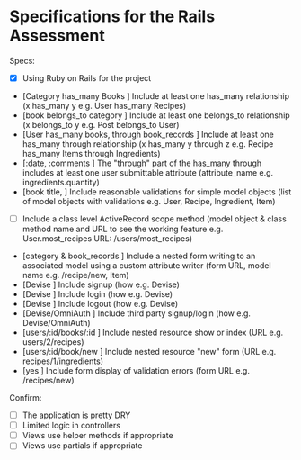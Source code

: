 # Specifications for the Rails Assessment

Specs:
- [x] Using Ruby on Rails for the project
- [Category has_many Books ] Include at least one has_many relationship (x has_many y e.g. User has_many Recipes)
- [book belongs_to category ] Include at least one belongs_to relationship (x belongs_to y e.g. Post belongs_to User)
- [User has_many books, through book_records ] Include at least one has_many through relationship (x has_many y through z e.g. Recipe has_many Items through Ingredients)
- [:date, :comments ] The "through" part of the has_many through includes at least one user submittable attribute (attribute_name e.g. ingredients.quantity)
- [book title,  ] Include reasonable validations for simple model objects (list of model objects with validations e.g. User, Recipe, Ingredient, Item)
- [ ] Include a class level ActiveRecord scope method (model object & class method name and URL to see the working feature e.g. User.most_recipes URL: /users/most_recipes)
- [category & book_records ] Include a nested form writing to an associated model using a custom attribute writer (form URL, model name e.g. /recipe/new, Item)
- [Devise ] Include signup (how e.g. Devise)
- [Devise ] Include login (how e.g. Devise)
- [Devise ] Include logout (how e.g. Devise)
- [Devise/OmniAuth ] Include third party signup/login (how e.g. Devise/OmniAuth)
- [users/:id/books/:id ] Include nested resource show or index (URL e.g. users/2/recipes)
- [users/:id/book/new ] Include nested resource "new" form (URL e.g. recipes/1/ingredients)
- [yes ] Include form display of validation errors (form URL e.g. /recipes/new)

Confirm:
- [ ] The application is pretty DRY
- [ ] Limited logic in controllers
- [ ] Views use helper methods if appropriate
- [ ] Views use partials if appropriate
